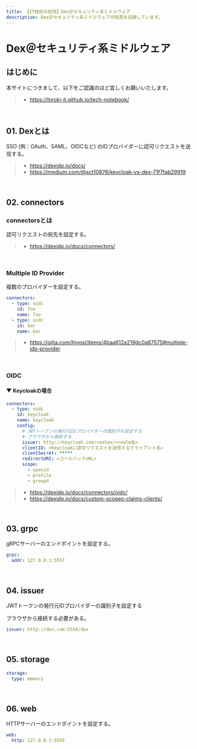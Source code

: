 ```yaml
---
title: 【IT技術の知見】Dex＠セキュリティ系ミドルウェア
description: Dex＠セキュリティ系ミドルウェアの知見を記録しています。
---
```


# Dex＠セキュリティ系ミドルウェア

## はじめに

本サイトにつきまして、以下をご認識のほど宜しくお願いいたします。

> - https://hiroki-it.github.io/tech-notebook/

<br>

## 01. Dexとは

SSO (例：OAuth、SAML、OIDCなど) のIDプロバイダーに認可リクエストを送信する。

> - https://dexidp.io/docs/
> - https://medium.com/@sct10876/keycloak-vs-dex-71f7fab29919

<br>

## 02. connectors

### connectorsとは

認可リクエストの宛先を設定する。

> - https://dexidp.io/docs/connectors/

<br>

### Multiple ID Provider

複数のプロバイダーを設定する。

```yaml
connectors:
  - type: oidc
    id: foo
    name: foo
  - type: oidc
    id: bar
    name: bar
```

> - https://qiita.com/hiyosi/items/4baa612a219dc0a87575#multiple-idp-provider

<br>

### OIDC

#### ▼ Keycloakの場合

```yaml
connectors:
  - type: oidc
    id: keycloak
    name: keycloak
    config:
      # JWTトークンの発行元IDプロバイダーの識別子を設定する
      # ブラウザから接続する
      issuer: http://keycloak.com/realms/<realm名>
      clientID: <Keycloakに認可リクエストを送信するクライアント名>
      clientSecret: *****
      redirectURI: <コールバックURL>
      scope:
        - openid
        - profile
        - groupd
```

> - https://dexidp.io/docs/connectors/oidc/
> - https://dexidp.io/docs/custom-scopes-claims-clients/

<br>

## 03. grpc

gRPCサーバーのエンドポイントを設定する。

```yaml
grpc:
  addr: 127.0.0.1:5557
```

<br>

## 04. issuer

JWTトークンの発行元IDプロバイダーの識別子を設定する

ブラウザから接続する必要がある。

```yaml
issuer: http://dex.com:5556/dex
```

<br>

## 05. storage

```yaml
storage:
  type: memory
```

<br>

## 06. web

HTTPサーバーのエンドポイントを設定する。

```yaml
web:
  http: 127.0.0.1:5556
```

<br>
